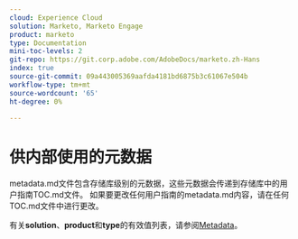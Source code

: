 ```yaml
---
cloud: Experience Cloud
solution: Marketo, Marketo Engage
product: marketo
type: Documentation
mini-toc-levels: 2
git-repo: https://git.corp.adobe.com/AdobeDocs/marketo.zh-Hans
index: true
source-git-commit: 09a443005369aafda4181bd6875b3c61067e504b
workflow-type: tm+mt
source-wordcount: '65'
ht-degree: 0%

---
```



# 供内部使用的元数据

metadata.md文件包含存储库级别的元数据，这些元数据会传递到存储库中的用户指南TOC.md文件。 如果要更改任何用户指南的metadata.md内容，请在任何TOC.md文件中进行更改。

有关&#x200B;**solution**、**product**&#x200B;和&#x200B;**type**&#x200B;的有效值列表，请参阅[Metadata](https://experienceleague.adobe.com/docs/authoring-guide-exl/using/editing/user-guide-setup/metadata.html?lang=en)。
